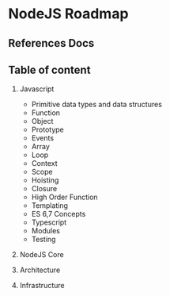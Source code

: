 # NodeJS Roadmap

## References Docs


## Table of content

1. Javascript
    * Primitive data types and data structures
    * Function 
    * Object
    * Prototype
    * Events
    * Array
    * Loop
    * Context
    * Scope
    * Hoisting
    * Closure
    * High Order Function
    * Templating
    * ES 6,7 Concepts
    * Typescript
    * Modules
    * Testing


2. NodeJS Core

3. Architecture

4. Infrastructure